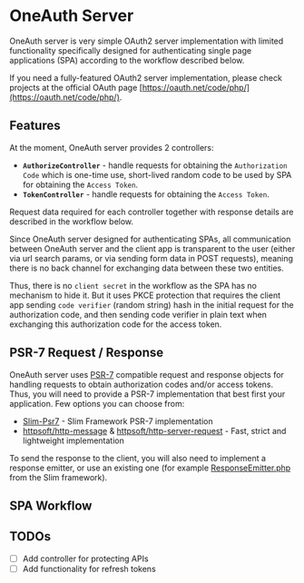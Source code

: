 # OneAuth Server

OneAuth server is very simple OAuth2 server implementation with limited functionality specifically designed for authenticating single page applications (SPA) according to the workflow described below.

If you need a fully-featured OAuth2 server implementation, please check projects at the official OAuth page [https://oauth.net/code/php/](https://oauth.net/code/php/).

## Features

At the moment, OneAuth server provides 2 controllers:
 - **`AuthorizeController`** - handle requests for obtaining the `Authorization Code` which is one-time use, short-lived random code to be used by SPA for obtaining the `Access Token`.
 - **`TokenController`** - handle requests for obtaining the `Access Token`.

Request data required for each controller together with response details are described in the workflow below.

Since OneAuth server designed for authenticating SPAs, all communication between OneAuth server and the client app is transparent to the user (either via url search params, or via sending form data in POST requests), meaning there is no back channel for exchanging data between these two entities.

Thus, there is no `client secret` in the workflow as the SPA has no mechanism to hide it. But it uses PKCE protection that requires the client app sending `code verifier` (random string) hash in the initial request for the authorization code, and then sending code verifier in plain text when exchanging this authorization code for the access token.

## PSR-7 Request / Response

OneAuth server uses [PSR-7](https://www.php-fig.org/psr/psr-7/) compatible request and response objects for handling requests to obtain authorization codes and/or access tokens. Thus, you will need to provide a PSR-7 implementation that best first your application. Few options you can choose from:
 - [Slim-Psr7](https://github.com/slimphp/Slim-Psr7) - Slim Framework PSR-7 implementation
 - [httpsoft/http-message](https://github.com/httpsoft/http-message) & [httpsoft/http-server-request](https://github.com/httpsoft/http-server-request) - Fast, strict and lightweight implementation

 To send the response to the client, you will also need to implement a response emitter, or use an existing one (for example [ResponseEmitter.php](https://github.com/slimphp/Slim/blob/4.x/Slim/ResponseEmitter.php) from the Slim framework).

## SPA Workflow


## TODOs
 - [ ] Add controller for protecting APIs
 - [ ] Add functionality for refresh tokens